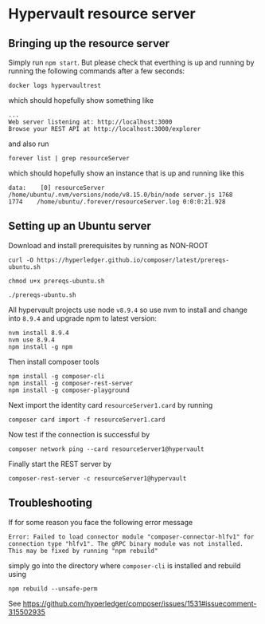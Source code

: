 # Hypervault resource server

## Bringing up the resource server

Simply run ` npm start `. But please check that everthing is up and running by running the following commands after a few seconds: 

```
docker logs hypervaultrest
```

which should hopefully show something like

```
...
Web server listening at: http://localhost:3000
Browse your REST API at http://localhost:3000/explorer
```

and also run 

```
forever list | grep resourceServer
```

which should hopefully show an instance that is up and running like this 

```
data:    [0] resourceServer /home/ubuntu/.nvm/versions/node/v8.15.0/bin/node server.js 1768    1774    /home/ubuntu/.forever/resourceServer.log 0:0:0:21.928
```

## Setting up an Ubuntu server

Download and install prerequisites by running as NON-ROOT

```
curl -O https://hyperledger.github.io/composer/latest/prereqs-ubuntu.sh

chmod u+x prereqs-ubuntu.sh

./prereqs-ubuntu.sh
```

All hypervault projects use node `v8.9.4` so use nvm to install and change into `8.9.4` and upgrade npm to latest version:

```
nvm install 8.9.4
nvm use 8.9.4
npm install -g npm
```

Then install composer tools

```
npm install -g composer-cli
npm install -g composer-rest-server
npm install -g composer-playground
```

Next import the identity card `resourceServer1.card` by running 

```
composer card import -f resourceServer1.card
```

Now test if the connection is successful by 

```
composer network ping --card resourceServer1@hypervault
```

Finally start the REST server by 

```
composer-rest-server -c resourceServer1@hypervault
```

## Troubleshooting

If for some reason you face the following error message

```
Error: Failed to load connector module "composer-connector-hlfv1" for connection type "hlfv1". The gRPC binary module was not installed. This may be fixed by running "npm rebuild"
```

simply go into the directory where `composer-cli` is installed and rebuild using 

```
npm rebuild --unsafe-perm
```

See https://github.com/hyperledger/composer/issues/1531#issuecomment-315502935